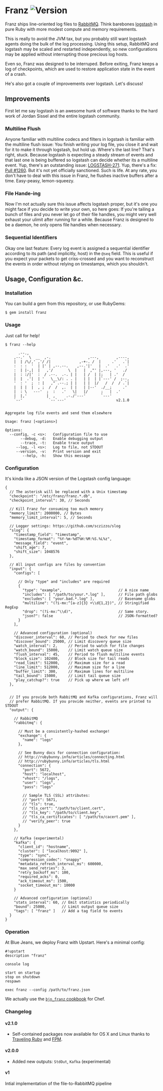 # Franz ![Version](https://img.shields.io/gem/v/franz.svg?style=flat-square)

Franz ships line-oriented log files to [RabbitMQ](http://www.rabbitmq.com/).
Think barebones [logstash](http://logstash.net/) in pure Ruby with more modest
compute and memory requirements.

This is really to avoid the JVM tax, but you probably still want logstash agents
doing the bulk of the log processing. Using this setup, RabbitMQ and logstash
may be scaled and restarted independently, so new configurations may be applied
without interrupting those precious log hosts.

Even so, Franz was designed to be interruped. Before exiting, Franz keeps a log
of checkpoints, which are used to restore application state in the event of a
crash.

He's also got a couple of improvements over logstash. Let's discuss!


## Improvements

First let me say logstash is an awesome hunk of software thanks to the hard
work of Jordan Sissel and the entire logstash community.

### Multiline Flush

Anyone familiar with multiline codecs and filters in logstash is familiar with
the multiline flush issue: You finish writing your log file, you close it and
wait for it to make it through logstash, but hold up. Where's the last line?
That's right, stuck. Because logstash is expecting a steady stream of events and
that last one is being buffered so logstash can decide whether its a multiline
event. Yup, there's an outstanding issue: [LOGSTASH-271](https://logstash.jira.com/browse/LOGSTASH-271).
Yup, there's a fix: [Pull #1260](https://github.com/elasticsearch/logstash/pull/1260).
But it's not yet officially sanctioned. Such is life. At any rate, you don't
have to deal with this issue in Franz, he flushes inactive buffers after a time.
Easy-peasy, lemon-squeezy.

### File Hande-ing

Now I'm not actually sure this issue affects logstash proper, but it's one you
might face if you decide to write your own, so here goes: If you're tailing a
bunch of files and you never let go of their file handles, you might very well
exhaust your ulimit after running for a while. Because Franz is designed to be
a daemon, he only opens file handles when necessary.

### Sequential Identifiers

Okay one last feature: Every log event is assigned a sequential identifier
according to its path (and implicitly, host) in the `@seq` field. This is useful
if you expect your packets to get criss-crossed and you want to reconstruct the
events in order without relying on timestamps, which you shouldn't.


## Usage, Configuration &c.

### Installation

You can build a gem from this repository, or use RubyGems:

    $ gem install franz

### Usage

Just call for help!

    $ franz --help
    
          .--.,
        ,--.'  \  __  ,-.                 ,---,        ,----,
        |  | /\/,' ,'/ /|             ,-+-. /  |     .'   .`|
        :  : :  '  | |' | ,--.--.    ,--.'|'   |  .'   .'  .'
        :  | |-,|  |   ,'/       \  |   |  ,"' |,---, '   ./
        |  : :/|'  :  / .--.  .-. | |   | /  | |;   | .'  /
        |  |  .'|  | '   \__\/: . . |   | |  | |`---' /  ;--,
        '  : '  ;  : |   ," .--.; | |   | |  |/   /  /  / .`|
        |  | |  |  , ;  /  /  ,.  | |   | |--'  ./__;     .'
        |  : \   ---'  ;  :   .'   \|   |/      ;   |  .'
        |  |,'         |  ,     .-./'---'       `---'
        `--'            `--`---'                       v2.1.0
    
    
    Aggregate log file events and send them elsewhere
    
    Usage: franz [<options>]
    
    Options:
      --config, -c <s>:   Configuration file to use
           --debug, -d:   Enable debugging output
           --trace, -t:   Enable trace output
         --log, -l <s>:   Log to file, not STDOUT
         --version, -v:   Print version and exit
            --help, -h:   Show this message

### Configuration

It's kinda like a JSON version of the Logstash config language:

    {
      // The asterisk will be replaced with a Unix timestamp
      "checkpoint": "/etc/franz/franz.*.db",
      "checkpoint_interval": 30, // Seconds

      // Kill Franz for consuming too much memory
      "memory_limit": 2000000, // Bytes
      "memory_limit_interval": 5, // Seconds

      // Logger settings: https://github.com/sczizzo/slog
      "slog": {
        "timestamp_field": "timestamp",
        "timestamp_format": "%Y-%m-%dT%H:%M:%S.%L%z",
        "message_field": "event",
        "shift_age": 7,
        "shift_size": 1048576
      },

      // All input configs are files by convention
      "input": {
        "configs": [

          // Only "type" and "includes" are required
          {
            "type": "example",                          // A nice name
            "includes": [ "/path/to/your.*.log" ],      // File path globs
            "excludes": [ "your.bad.*.log" ],           // Basename globs
            "multiline": "(?i-mx:^[a-z]{3} +\\d{1,2})", // Stringified RegExp
            "drop": "(?i-mx:^\\d)",                     // Same story.
            "json?": false                              // JSON-formatted?
          }
        ],

        // Advanced configuration (optional)
        "discover_interval": 60, // Period to check for new files
        "discover_bound": 25000, // Limit discovery queue size
        "watch_interval": 2,     // Period to watch for file changes
        "watch_bound": 15000,    // Limit watch queue size
        "flush_interval": 45,    // Period to flush multiline events
        "block_size": 102400,    // Block size for tail reads
        "read_limit": 512000,    // Maximum size for a read
        "line_limit": 512000,    // Maximum size for a line
        "buffer_limit": 300,     // Maximum lines for multiline
        "tail_bound": 15000,     // Limit tail queue size
        "play_catchup?": true    // Pick up where we left off
      },


      // If you provide both RabbitMQ and Kafka configurations, Franz will
      // prefer RabbitMQ. If you provide neither, events are printed to STDOUT
      "output": {

        // RabbitMQ
        "rabbitmq": {

          // Must be a consistently-hashed exchange!
          "exchange": {
            "name": "logs"
          },

          // See Bunny docs for connection configuration:
          // http://rubybunny.info/articles/connecting.html
          // http://rubybunny.info/articles/tls.html
          "connection": {
            "port": 5672,
            "host": "localhost",
            "vhost": "/logs",
            "user": "logs",
            "pass": "logs"

            // Sample TLS (SSL) attributes:
            // "port": 5671,
            // "tls": true,
            // "tls_cert": "/path/to/client.cert",
            // "tls_key": "/path/to/client.key",
            // "tls_ca_certificates": [ "/path/to/cacert.pem" ],
            // "verify_peer": true
          }
        },

        // Kafka (experimental)
        "kafka": {
          "client_id": "hostname",
          "cluster": [ "localhost:9092" ],
          "type": "sync",
          "compression_codec": "snappy"
          "metadata_refresh_interval_ms": 600000,
          "max_send_retries": 3,
          "retry_backoff_ms": 100,
          "required_acks": 0,
          "ack_timeout_ms": 1500,
          "socket_timeout_ms": 10000
        }

        // Advanced configuration (optional)
        "stats_interval": 60, // Emit statistics periodically
        "bound": 25000,       // Limit output queue size
        "tags": [ "franz" ]   // Add a tag field to events
      }
    }

### Operation

At Blue Jeans, we deploy Franz with Upstart. Here's a minimal config:

    #!upstart
    description "franz"
    
    console log
    
    start on startup
    stop on shutdown
    respawn

    exec franz --config /path/to/franz.json

We actually use the [`bjn_franz` cookbook](https://github.com/sczizzo/bjn-franz-cookbook)
for Chef.

### Changelog

#### v2.1.0

- Self-contained packages now available for OS X and Linux thanks to [Traveling Ruby](http://phusion.github.io/traveling-ruby) and [FPM](https://github.com/jordansissel/fpm).

#### v2.0.0

- Added new outputs: `StdOut`, `Kafka` (experimental)

#### v1

Intial implementation of the file-to-RabbitMQ pipeline